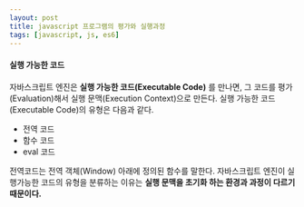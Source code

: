 ```yaml
---
layout: post
title: javascript 프로그램의 평가와 실행과정
tags: [javascript, js, es6]
---
```


#### 실행 가능한 코드
 자바스크립트 엔진은 **실행 가능한 코드(Executable Code)** 를 만나면, 
그 코드를 평가(Evaluation)해서 실행 문맥(Execution Context)으로 만든다.
실행 가능한 코드(Executable Code)의 유형은 다음과 같다.
* 전역 코드
* 함수 코드
* eval 코드
 
전역코드는 전역 객체(Window) 아래에 정의된 함수를 말한다.
자바스크립트 엔진이 실행가능한 코드의 유형을 분류하는 이유는
**실행 문맥을 초기화 하는 환경과 과정이 다르기 때문이다.**